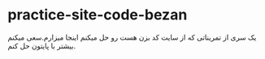 # practice-site-code-bezan
یک سری از تمریناتی که از سایت کد بزن هست رو حل میکنم اینجا میزارم.سعی میکنم بیشتر با پایتون حل کنم.
